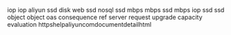 iop iop aliyun ssd disk web ssd nosql ssd mbps mbps ssd mbps iop ssd ssd object object oas consequence ref server request upgrade capacity evaluation httpshelpaliyuncomdocumentdetailhtml
